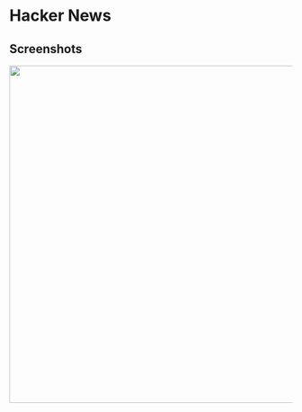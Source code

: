 # Hacker News

## Screenshots
<img height="600" src="https://user-images.githubusercontent.com/40307305/59163722-0356c580-8adb-11e9-815d-1508fc1021da.png">
